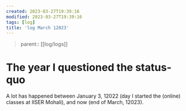 ```yaml
---
created: 2023-03-27T19:39:16
modified: 2023-03-27T19:39:16
tags: [log]
title: 'log March 12023'
---
```


> parent:: [[log/logs]]

# The year I questioned the status-quo

A lot has happened between January 3, 12022 (day I started the (online) classes at IISER Mohali), and now (end of March, 12023).